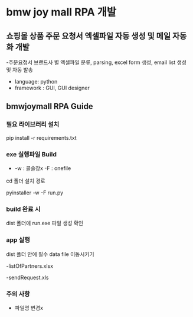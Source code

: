 # bmw joy mall RPA 개발

## 쇼핑몰 상품 주문 요청서 엑셀파일 자동 생성 및 메일 자동화 개발

-주문요청서 브랜드사 별 엑셀파일 분류, parsing, excel form 생성, email list 생성 및 자동 발송
- language: python
- framework : GUI, GUI designer

## bmwjoymall RPA Guide

### 필요 라이브러리 설치 

pip install -r requirements.txt

### exe 실행파일 Build
- -w : 콜솔창x -F : onefile 

cd 폴더 설치 경로

pyinstaller -w -F run.py

### build 완료 시

dist 폴더에 run.exe 파일 생성 확인

### app 실행

dist 폴더 안에 필수 data file 이동시키기 

-listOfPartners.xlsx 

-sendRequest.xls 

### 주의 사항
- 파일명 변경x
